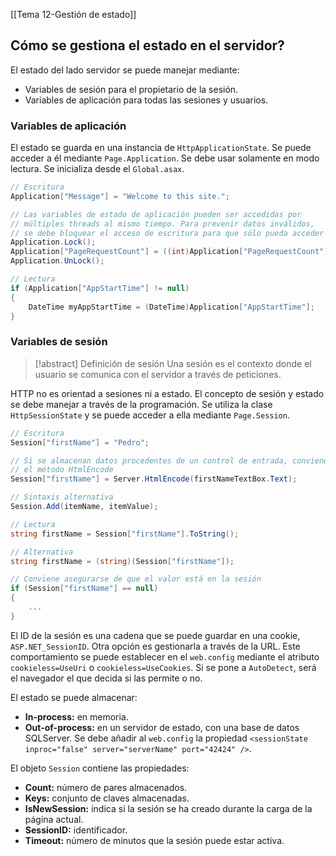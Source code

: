 [[Tema 12-Gestión de estado]]

## Cómo se gestiona el estado en el servidor?
El estado del lado servidor se puede manejar mediante:
+ Variables de sesión para el propietario de la sesión.
+ Variables de aplicación para todas las sesiones y usuarios.

### Variables de aplicación
El estado se guarda en una instancia de `HttpApplicationState`. Se puede acceder a él mediante `Page.Application`. Se debe usar solamente en modo lectura. Se inicializa desde el `Global.asax`.

```csharp
// Escritura
Application["Message"] = "Welcome to this site.";

// Las variables de estado de aplicación pueden ser accedidas por
// múltiples threads al mismo tiempo. Para prevenir datos inválidos,
// se debe bloquear el acceso de escritura para que sólo pueda acceder un thread.
Application.Lock();
Application["PageRequestCount"] = ((int)Application["PageRequestCount"]) + 1;
Application.UnLock();

// Lectura
if (Application["AppStartTime"] != null)
{
    DateTime myAppStartTime = (DateTime)Application["AppStartTime"];
}
```

### Variables de sesión
> [!abstract] Definición de sesión
> Una sesión es el contexto donde el usuario se comunica con el servidor a través de peticiones.

HTTP no es orientad a sesiones ni a estado. El concepto de sesión y estado se debe manejar a través de la programación. Se utiliza la clase `HttpSessionState` y se puede acceder a ella mediante `Page.Session`.

```csharp
// Escritura
Session["firstName"] = "Pedro";

// Si se almacenan datos procedentes de un control de entrada, conviene usar
// el método HtmlEncode
Session["firstName"] = Server.HtmlEncode(firstNameTextBox.Text);

// Sintaxis alternativa
Session.Add(itemName, itemValue);

// Lectura
string firstName = Session["firstName"].ToString();

// Alternativa
string firstName = (string)(Session["firstName"]);

// Conviene asegurarse de que el valor está en la sesión
if (Session["firstName"] == null)
{
    ...
}
```

El ID de la sesión es una cadena que se puede guardar en una cookie, `ASP.NET_SessionID`. Otra opción es gestionarla a través de la URL.  Este comportamiento se puede establecer en el `web.config` mediante el atributo `cookieless=UseUri` o `cookieless=UseCookies`. Si se pone a `AutoDetect`, será el navegador el que decida si las permite o no.

El estado se puede almacenar:
+ **In-process:** en memoria.
+ **Out-of-process:** en un servidor de estado, con una base de datos SQLServer. Se debe añadir al `web.config` la propiedad `<sessionState inproc="false" server="serverName" port="42424" />`.

El objeto `Session` contiene las propiedades:
+ **Count:** número de pares almacenados.
+ **Keys:** conjunto de claves almacenadas.
+ **IsNewSession:** indica si la sesión se ha creado durante la carga de la página actual.
+ **SessionID:** identificador.
+ **Timeout:** número de minutos que la sesión puede estar activa.

